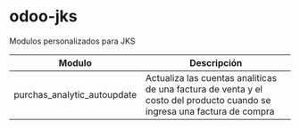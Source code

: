 # odoo-jks



Modulos personalizados para JKS

| Modulo  | Descripción |
| ------------- | ------------- |
| purchas_analytic_autoupdate  | Actualiza las cuentas analiticas de una factura de venta y el costo del producto cuando se ingresa una factura de compra  |
